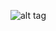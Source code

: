 ![alt tag](https://cloud.githubusercontent.com/assets/3624858/23752368/0b926366-04fb-11e7-9de6-f588df5fe1cb.png)
